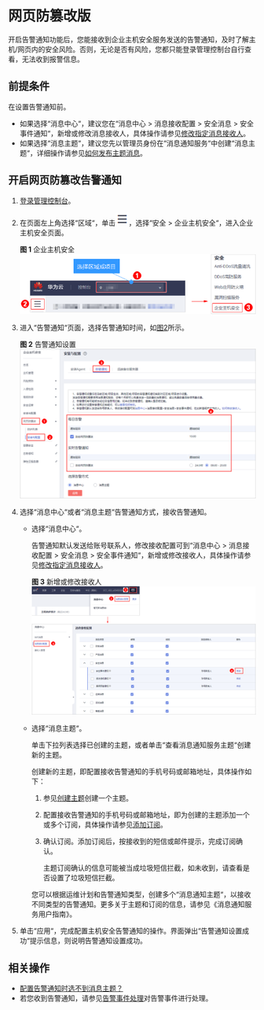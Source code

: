 # 网页防篡改版<a name="hss_01_0278"></a>

开启告警通知功能后，您能接收到企业主机安全服务发送的告警通知，及时了解主机/网页内的安全风险。否则，无论是否有风险，您都只能登录管理控制台自行查看，无法收到报警信息。

## 前提条件<a name="section431018595474"></a>

在设置告警通知前。

-   如果选择“消息中心“，建议您在“消息中心  \>  消息接收配置  \>  安全消息  \>  安全事件通知“，新增或修改消息接收人，具体操作请参见[修改指定消息接收人](https://support.huaweicloud.com/usermanual-mc/zh-cn_topic_0065943707.html)。
-   如果选择“消息主题“，建议您先以管理员身份在“消息通知服务“中创建“消息主题“，详细操作请参见[如何发布主题消息](https://support.huaweicloud.com/qs-smn/smn_ug_0004.html)。

## 开启网页防篡改告警通知<a name="section1195121292919"></a>

1.  [登录管理控制台](https://console.huaweicloud.com)。
2.  在页面左上角选择“区域“，单击![](figures/icon-servicelist.png)，选择“安全  \>  企业主机安全“，进入企业主机安全页面。

    **图 1**  企业主机安全<a name="hss_01_0229_fig1855613765114"></a>  
    ![](figures/企业主机安全.png "企业主机安全")

3.  进入“告警通知“页面，选择告警通知时间，如[图2](#fig15544929122911)所示。

    **图 2**  告警通知设置<a name="fig15544929122911"></a>  
    ![](figures/告警通知设置.png "告警通知设置")

4.  选择“消息中心“或者“消息主题“告警通知方式，接收告警通知。
    -   选择“消息中心“。

        告警通知默认发送给账号联系人，修改接收配置可到“消息中心  \>  消息接收配置  \>  安全消息  \>  安全事件通知“，新增或修改接收人，具体操作请参见[修改指定消息接收人](https://support.huaweicloud.com/usermanual-mc/zh-cn_topic_0065943707.html)。

        **图 3**  新增或修改接收人<a name="hss_01_0242_fig11466035104019"></a>  
        ![](figures/新增或修改接收人.png "新增或修改接收人")

    -   选择“消息主题“。

        单击下拉列表选择已创建的主题，或者单击“查看消息通知服务主题“创建新的主题。

        创建新的主题，即配置接收告警通知的手机号码或邮箱地址，具体操作如下：

        1.  参见[创建主题](https://support.huaweicloud.com/usermanual-smn/zh-cn_topic_0043961401.html)创建一个主题。
        2.  配置接收告警通知的手机号码或邮箱地址，即为创建的主题添加一个或多个订阅，具体操作请参见[添加订阅](https://support.huaweicloud.com/usermanual-smn/smn_ug_0008.html)。
        3.  确认订阅。添加订阅后，按接收到的短信或邮件提示，完成订阅确认。

            主题订阅确认的信息可能被当成垃圾短信拦截，如未收到，请查看是否设置了垃圾短信拦截。


        您可以根据运维计划和告警通知类型，创建多个“消息通知主题“，以接收不同类型的告警通知。更多关于主题和订阅的信息，请参见《消息通知服务用户指南》。


5.  单击“应用“，完成配置主机安全告警通知的操作。界面弹出“告警通知设置成功“提示信息，则说明告警通知设置成功。

## 相关操作<a name="section35924919574"></a>

-   [配置告警通知时选不到消息主题？](https://support.huaweicloud.com/hss_faq/hss_01_0254.html)
-   若您收到告警通知，请参见[告警事件处理](https://support.huaweicloud.com/bestpractice-hss/hss_06_0007.html)对告警事件进行处理。


